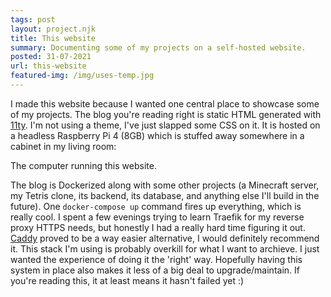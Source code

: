 ```yaml
---
tags: post
layout: project.njk
title: This website
summary: Documenting some of my projects on a self-hosted website.
posted: 31-07-2021
url: this-website
featured-img: /img/uses-temp.jpg
---
```



I made this website because I wanted one central place to showcase some of my projects. The blog you're reading right is static HTML generated with [11ty](11ty). I'm not using a theme, I've just slapped some CSS on it. It is hosted on a headless Raspberry Pi 4 (8GB) which is stuffed away somewhere in a cabinet in my living room:

The computer running this website.

The blog is Dockerized along with some other projects (a Minecraft server, my Tetris clone, its backend, its database, and anything else I'll build in the future). One `docker-compose up` command fires up everything, which is really cool. I spent a few evenings trying to learn Traefik for my reverse proxy HTTPS needs, but honestly I had a really hard time figuring it out. [Caddy](Caddy) proved to be a way easier alternative, I would definitely recommend it. This stack I'm using is probably overkill for what I want to archieve. I just wanted the experience of doing it the 'right' way. Hopefully having this system in place also makes it less of a big deal to upgrade/maintain. If you're reading this, it at least means it hasn't failed yet :)